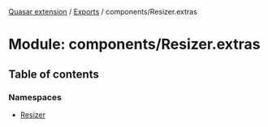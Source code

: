 [Quasar extension](../index.md) / [Exports](../modules.md) / components/Resizer.extras

# Module: components/Resizer.extras

## Table of contents

### Namespaces

- [Resizer](components_Resizer_extras.Resizer.md)
